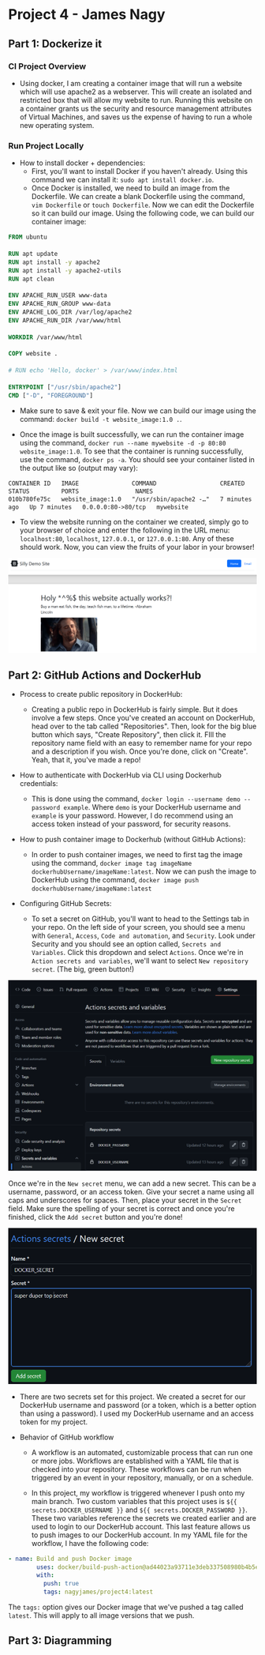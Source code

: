 # Project 4 - James Nagy

## Part 1: Dockerize it

### CI Project Overview
* Using docker, I am creating a container image that will run a website which will use apache2 as a webserver. This will create an isolated and restricted box that will allow my website to run. Running this website on a container grants us the security and resource management attributes of Virtual Machines, and saves us the expense of having to run a whole new operating system. 

### Run Project Locally
* How to install docker + dependencies:
  * First, you'll want to install Docker if you haven't already. Using this command we can install it: `sudo apt install docker.io`. 
  * Once Docker is installed, we need to build an image from the Dockerfile. We can create a blank Dockerfile using the command, `vim Dockerfile` or `touch Dockerfile`. Now we can edit the Dockerfile so it can build our image. Using the following code, we can build our container image: 

```dockerfile
FROM ubuntu

RUN apt update 
RUN apt install -y apache2 
RUN apt install -y apache2-utils 
RUN apt clean

ENV APACHE_RUN_USER www-data
ENV APACHE_RUN_GROUP www-data
ENV APACHE_LOG_DIR /var/log/apache2
ENV APACHE_RUN_DIR /var/www/html

WORKDIR /var/www/html

COPY website .

# RUN echo 'Hello, docker' > /var/www/index.html

ENTRYPOINT ["/usr/sbin/apache2"]
CMD ["-D", "FOREGROUND"]
```

  * Make sure to save & exit your file. Now we can build our image using the command: `docker build -t website_image:1.0 .`. 

  * Once the image is built successfully, we can run the container image using the command, `docker run --name mywebsite -d -p 80:80 website_image:1.0`. To see that the container is running successfully, use the command, `docker ps -a`. You should see your container listed in the output like so (output may vary):
```
CONTAINER ID   IMAGE               COMMAND                  CREATED         STATUS         PORTS                NAMES
010b780fe75c   website_image:1.0   "/usr/sbin/apache2 -…"   7 minutes ago   Up 7 minutes   0.0.0.0:80->80/tcp   mywebsite
```

  * To view the website running on the container we created, simply go to your browser of choice and enter the following in the URL menu: `localhost:80`, `localhost`, `127.0.0.1`, or `127.0.0.1:80`. Any of these should work. Now, you can view the fruits of your labor in your browser!

![image](website/website.png)

## Part 2: GitHub Actions and DockerHub

* Process to create public repository in DockerHub:
  * Creating a public repo in DockerHub is fairly simple. But it does involve a few steps. Once you've created an account on DockerHub, head over to the tab called "Repositories". Then, look for the big blue button which says, "Create Repository", then click it. FIll the repository name field with an easy to remember name for your repo and a description if you wish. Once you're done, click on "Create". Yeah, that it, you've made a repo!

* How to authenticate with DockerHub via CLI using Dockerhub credentials:
  * This is done using the command, `docker login --username demo --password example`. Where `demo` is your DockerHub username and `example` is your password. However, I do recommend using an access token instead of your password, for security reasons.

* How to push container image to Dockerhub (without GitHub Actions):
  * In order to push container images, we need to first tag the image using the command, `docker image tag imageName dockerhubUsername/imageName:latest`. Now we can push the image to DockerHub using the command, `docker image push dockerhubUsername/imageName:latest`

* Configuring GitHub Secrets:
  * To set a secret on GitHub, you'll want to head to the Settings tab in your repo. On the left side of your screen, you should see a menu with `General`, `Access`, `Code and automation`, and `Security`. Look under Security and you should see an option called, `Secrets and Variables`. Click this dropdown and select `Actions`. Once we're in `Action secrets and variables`, we'll want to select `New repository secret`. (The big, green button!) 

![image](secret-1.png)

  Once we're in the `New secret` menu, we can add a new secret. This can be a username, password, or an access token. Give your secret a name using all caps and underscores for spaces. Then, place your secret in the `Secret` field. Make sure the spelling of your secret is correct and once you're finished, click the `Add secret` button and you're done!

![image](secret-2.png)

  * There are two secrets set for this project. We created a secret for our DockerHub username and password (or a token, which is a better option than using a password). I used my DockerHub username and an access token for my project. 

* Behavior of GitHub workflow
  * A workflow is an automated, customizable process that can run one or more jobs. Workflows are established with a YAML file that is checked into your repository. These workflows can be run when triggered by an event in your repository, manually, or on a schedule. 

  * In this project, my workflow is triggered whenever I push onto my main branch. Two custom variables that this project uses is `${{ secrets.DOCKER_USERNAME }}` and `${{ secrets.DOCKER_PASSWORD }}`. These two variables reference the secrets we created earlier and are used to login to our DockerHub account. This last feature allows us to push images to our DockerHub account. In my YAML file for the workflow, I have the following code:

```yaml
- name: Build and push Docker image
        uses: docker/build-push-action@ad44023a93711e3deb337508980b4b5e9bcdc5dc
        with:
          push: true
          tags: nagyjames/project4:latest
```

  The `tags:` option gives our Docker image that we've pushed a tag called `latest`. This will apply to all image versions that we push.

   

## Part 3: Diagramming
